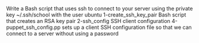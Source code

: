 Write a Bash script that uses ssh to connect to your server using the private key ~/.ssh/school with the user ubuntu
1-create_ssh_key_pair	 Bash script that creates an RSA key pair
2-ssh_config		 SSH client configuration
4-puppet_ssh_config.pp	 sets up a client SSH configuration file so that we can connect to a server without using a password